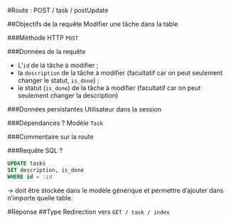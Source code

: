 #Route : POST / task / postUpdate

##Objectifs de la requête
Modifier une tâche dans la table

###Méthode HTTP
`POST`

###Données de la requête

* L’`id` de la tâche à modifier ;
* la `description` de la tâche à modifier (facultatif car on peut seulement changer le statut, `is_done`) ;
* le statut (`is_done`) de la tâche à modifier (facultatif car on peut seulement changer la description)

###Données persistantes
Utilisateur dans la session

###Dépendances ?
Modèle `Task`

###Commentaire sur la route


###Requête SQL ?
```sql
UPDATE tasks
SET description, is_done
WHERE id = :id
```
-> doit être stockée dans le modèle générique et permettre d’ajouter dans n’importe quelle table.

#Réponse
##Type
Redirection vers `GET / task / index`
